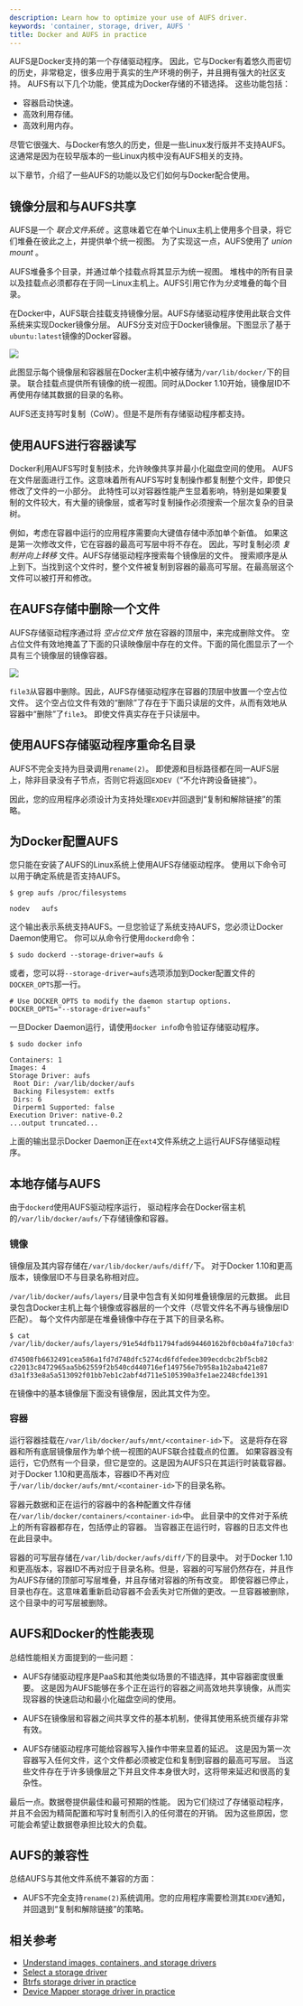 ```yaml
---
description: Learn how to optimize your use of AUFS driver.
keywords: 'container, storage, driver, AUFS '
title: Docker and AUFS in practice
---
```


AUFS是Docker支持的第一个存储驱动程序。
因此，它与Docker有着悠久而密切的历史，非常稳定，很多应用于真实的生产环境的例子，并且拥有强大的社区支持。
AUFS有以下几个功能，使其成为Docker存储的不错选择。 这些功能包括：

- 容器启动快速。
- 高效利用存储。
- 高效利用内存。

尽管它很强大、与Docker有悠久的历史，但是一些Linux发行版并不支持AUFS。
这通常是因为在较早版本的一些Linux内核中没有AUFS相关的支持。

以下章节，介绍了一些AUFS的功能以及它们如何与Docker配合使用。

## 镜像分层和与AUFS共享

AUFS是一个 *联合文件系统* 。这意味着它在单个Linux主机上使用多个目录，将它们堆叠在彼此之上，并提供单个统一视图。
为了实现这一点，AUFS使用了 *union mount* 。

AUFS堆叠多个目录，并通过单个挂载点将其显示为统一视图。
堆栈中的所有目录以及挂载点必须都存在于同一Linux主机上。AUFS引用它作为*分支*堆叠的每个目录。

在Docker中，AUFS联合挂载支持镜像分层。AUFS存储驱动程序使用此联合文件系统来实现Docker镜像分层。
AUFS分支对应于Docker镜像层。下图显示了基于`ubuntu:latest`镜像的Docker容器。

![](images/aufs_layers.jpg)

此图显示每个镜像层和容器层在Docker主机中被存储为`/var/lib/docker/`下的目录。
联合挂载点提供所有镜像的统一视图。同时从Docker 1.10开始，镜像层ID不再使用存储其数据的目录的名称。

AUFS还支持写时复制（CoW）。但是不是所有存储驱动程序都支持。

## 使用AUFS进行容器读写

Docker利用AUFS写时复制技术，允许映像共享并最小化磁盘空间的使用。
AUFS在文件层面进行工作。这意味着所有AUFS写时复制操作都复制整个文件，即使只修改了文件的一小部分。
此特性可以对容器性能产生显着影响，特别是如果要复制的文件较大，有大量的镜像层，或者写时复制操作必须搜索一个层次复杂的目录树。

例如，考虑在容器中运行的应用程序需要向大键值存储中添加单个新值。
如果这是第一次修改文件，它在容器的最高可写层中将不存在。
因此，写时复制必须 *复制并向上转移* 文件。AUFS存储驱动程序搜索每个镜像层的文件。
搜索顺序是从上到下。当找到这个文件时，整个文件被复制到容器的最高可写层。在最高层这个文件可以被打开和修改。

## 在AUFS存储中删除一个文件

AUFS存储驱动程序通过将 *空占位文件* 放在容器的顶层中，来完成删除文件。
空占位文件有效地掩盖了下面的只读映像层中存在的文件。下面的简化图显示了一个具有三个镜像层的镜像容器。

![](images/aufs_delete.jpg)

`file3`从容器中删除。因此，AUFS存储驱动程序在容器的顶层中放置一个空占位文件。
这个空占位文件有效的“删除”了存在于下面只读层的文件，从而有效地从容器中“删除”了`file3`。
即使文件真实存在于只读层中。

## 使用AUFS存储驱动程序重命名目录

AUFS不完全支持为目录调用`rename(2)`。
即使源和目标路径都在同一AUFS层上，除非目录没有子节点，否则它将返回`EXDEV`（“不允许跨设备链接”）。

因此，您的应用程序必须设计为支持处理`EXDEV`并回退到“复制和解除链接”的策略。

## 为Docker配置AUFS

您只能在安装了AUFS的Linux系统上使用AUFS存储驱动程序。
使用以下命令可以用于确定系统是否支持AUFS。

    $ grep aufs /proc/filesystems

    nodev   aufs

这个输出表示系统支持AUFS。一旦您验证了系统支持AUFS，您必须让Docker Daemon使用它。
你可以从命令行使用`dockerd`命令：

    $ sudo dockerd --storage-driver=aufs &

或者，您可以将`--storage-driver=aufs`选项添加到Docker配置文件的`DOCKER_OPTS`那一行。

    # Use DOCKER_OPTS to modify the daemon startup options.
    DOCKER_OPTS="--storage-driver=aufs"

一旦Docker Daemon运行，请使用`docker info`命令验证存储驱动程序。

    $ sudo docker info

    Containers: 1
    Images: 4
    Storage Driver: aufs
     Root Dir: /var/lib/docker/aufs
     Backing Filesystem: extfs
     Dirs: 6
     Dirperm1 Supported: false
    Execution Driver: native-0.2
    ...output truncated...

上面的输出显示Docker Daemon正在`ext4`文件系统之上运行AUFS存储驱动程序。

## 本地存储与AUFS

由于`dockerd`使用AUFS驱动程序运行，
驱动程序会在Docker宿主机的`/var/lib/docker/aufs/`下存储镜像和容器。

### 镜像

镜像层及其内容存储在`/var/lib/docker/aufs/diff/`下。
对于Docker 1.10和更高版本，镜像层ID不与目录名称相对应。

`/var/lib/docker/aufs/layers/`目录中包含有关如何堆叠镜像层的元数据。
此目录包含Docker主机上每个镜像或容器层的一个文件（尽管文件名不再与镜像层ID匹配）。
每个文件内部是在堆叠镜像中存在于其下的目录名称。

    $ cat /var/lib/docker/aufs/layers/91e54dfb11794fad694460162bf0cb0a4fa710cfa3f60979c177d920813e267c

    d74508fb6632491cea586a1fd7d748dfc5274cd6fdfedee309ecdcbc2bf5cb82
    c22013c8472965aa5b62559f2b540cd440716ef149756e7b958a1b2aba421e87
    d3a1f33e8a5a513092f01bb7eb1c2abf4d711e5105390a3fe1ae2248cfde1391

在镜像中的基本镜像层下面没有镜像层，因此其文件为空。

### 容器

运行容器挂载在`/var/lib/docker/aufs/mnt/<container-id>`下。
这是将存在容器和所有底层镜像层作为单个统一视图的AUFS联合挂载点的位置。
如果容器没有运行，它仍然有一个目录，但它是空的。这是因为AUFS只在其运行时装载容器。
对于Docker 1.10和更高版本，容器ID不再对应于`/var/lib/docker/aufs/mnt/<container-id>`下的目录名称。

容器元数据和正在运行的容器中的各种配置文件存储在`/var/lib/docker/containers/<container-id>`中。
此目录中的文件对于系统上的所有容器都存在，包括停止的容器。
当容器正在运行时，容器的日志文件也在此目录中。

容器的可写层存储在`/var/lib/docker/aufs/diff/`下的目录中。
对于Docker 1.10和更高版本，容器ID不再对应于目录名称。但是，容器的可写层仍然存在，并且作为AUFS存储的顶部可写层堆叠，并且存储对容器的所有改变。
即使容器已停止，目录也存在。这意味着重新启动容器不会丢失对它所做的更改。一旦容器被删除，这个目录中的可写层被删除。

## AUFS和Docker的性能表现

总结性能相关方面提到的一些问题：

- AUFS存储驱动程序是PaaS和其他类似场景的不错选择，其中容器密度很重要。
这是因为AUFS能够在多个正在运行的容器之间高效地共享镜像，从而实现容器的快速启动和最小化磁盘空间的使用。

- AUFS在镜像层和容器之间共享文件的基本机制，使得其使用系统页缓存非常有效。

- AUFS存储驱动程序可能给容器写入操作中带来显着的延迟。
这是因为第一次容器写入任何文件，这个文件都必须被定位和复制到容器的最高可写层。
当这些文件存在于许多镜像层之下并且文件本身很大时，这将带来延迟和很高的复杂性。

最后一点。数据卷提供最佳和最可预期的性能。
因为它们绕过了存储驱动程序，并且不会因为精简配置和写时复制而引入的任何潜在的开销。
因为这些原因，您可能会希望让数据卷承担比较大的负载。

## AUFS的兼容性

总结AUFS与其他文件系统不兼容的方面：

- AUFS不完全支持`rename(2)`系统调用。您的应用程序需要检测其`EXDEV`通知，并回退到“复制和解除链接”的策略。

## 相关参考

* [Understand images, containers, and storage drivers](imagesandcontainers.md)
* [Select a storage driver](selectadriver.md)
* [Btrfs storage driver in practice](btrfs-driver.md)
* [Device Mapper storage driver in practice](device-mapper-driver.md)
